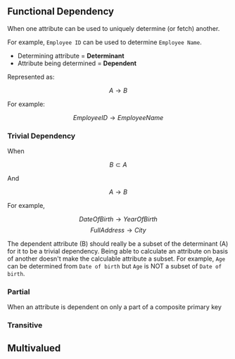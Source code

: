 
## Functional Dependency

When one attribute can be used to uniquely determine (or fetch) another.

For example, `Employee ID` can be used to determine `Employee Name`.

- Determining attribute = **Determinant** 
- Attribute being determined = **Dependent**

Represented as: 

$$
 A \rightarrow B
$$

For example:

$$
EmployeeID \rightarrow EmployeeName
$$


### Trivial Dependency

When

$$ 
    B \subset A
$$

And 

$$
 A \rightarrow B
$$

For example,

$$
DateOfBirth \rightarrow YearOfBirth
$$
$$
FullAddress \rightarrow City
$$

The dependent attribute (B) should really be a subset of the determinant (A) for it to be a trivial dependency. Being able to calculate an attribute on basis of another doesn't make the calculable attribute a subset. For example, `Age` can be determined from `Date of birth` but `Age` is NOT a subset of `Date of birth`.

### Partial

When an attribute is dependent on only a part of a composite primary key

### Transitive


## Multivalued
